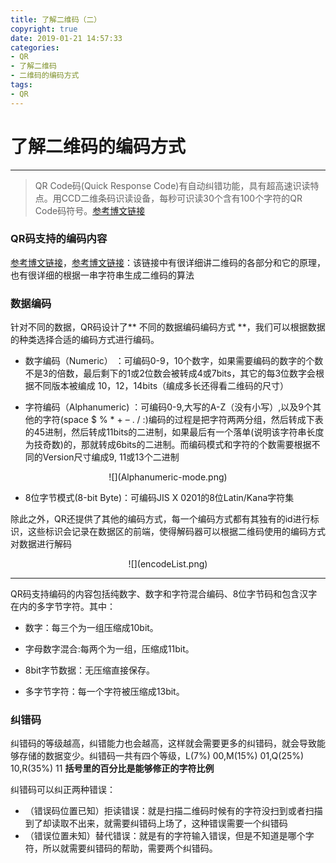 ```yaml
---
title: 了解二维码（二）
copyright: true
date: 2019-01-21 14:57:33
categories:
- QR
- 了解二维码
- 二维码的编码方式
tags:
- QR
---
```

# 了解二维码的编码方式
***
> QR Code码(Quick Response Code)有自动纠错功能，具有超高速识读特点。用CCD二维条码识读设备，每秒可识读30个含有100个字符的QR Code码符号。[参考博文链接](http://www.labelmx.com/tech/CodeKown/Code/201207/4637.html)

<!--more-->

### QR码支持的编码内容
[参考博文链接](https://blog.csdn.net/dekko/article/details/6121899 "虽然该博客的图看不到，只有这段话值得看一看")，[参考博文链接](https://www.cnblogs.com/magicsoar/p/4483032.html)：该链接中有很详细讲二维码的各部分和它的原理，也有很详细的根据一串字符串生成二维码的算法

### 数据编码

针对不同的数据，QR码设计了** 不同的数据编码编码方式 **，我们可以根据数据的种类选择合适的编码方式进行编码。

* 数字编码（Numeric）        ：可编码0-9，10个数字，如果需要编码的数字的个数不是3的倍数，最后剩下的1或2位数会被转成4或7bits，其它的每3位数字会根据不同版本被编成 10，12，14bits（编成多长还得看二维码的尺寸）
 
* 字符编码（Alphanumeric) ：可编码0-9,大写的A-Z（没有小写）,以及9个其他的字符(space $ % * + – . / :)编码的过程是把字符两两分组，然后转成下表的45进制，然后转成11bits的二进制，如果最后有一个落单(说明该字符串长度为技奇数)的，那就转成6bits的二进制。而编码模式和字符的个数需要根据不同的Version尺寸编成9, 11或13个二进制
<center>![](Alphanumeric-mode.png)</center>

* 8位字节模式(8-bit Byte)：可编码JIS X 0201的8位Latin/Kana字符集

除此之外，QR还提供了其他的编码方式，每一个编码方式都有其独有的id进行标识，这些标识会记录在数据区的前端，使得解码器可以根据二维码使用的编码方式对数据进行解码

<center>![](encodeList.png)</center>

---

QR码支持编码的内容包括纯数字、数字和字符混合编码、8位字节码和包含汉字在内的多字节字符。其中：

+ 数字：每三个为一组压缩成10bit。

+ 字母数字混合:每两个为一组，压缩成11bit。                                  

+ 8bit字节数据：无压缩直接保存。

+ 多字节字符：每一个字符被压缩成13bit。





### 纠错码

纠错码的等级越高，纠错能力也会越高，这样就会需要更多的纠错码，就会导致能够存储的数据变少。纠错码一共有四个等级，L(7%) 00,M(15%) 01,Q(25%) 10,R(35%) 11  **括号里的百分比是能够修正的字符比例**

纠错码可以纠正两种错误：

+ （错误码位置已知）拒读错误：就是扫描二维码时候有的字符没扫到或者扫描到了却读取不出来，就需要纠错码上场了，这种错误需要一个纠错码
+ （错误位置未知）替代错误：就是有的字符输入错误，但是不知道是哪个字符，所以就需要纠错码的帮助，需要两个纠错码。

